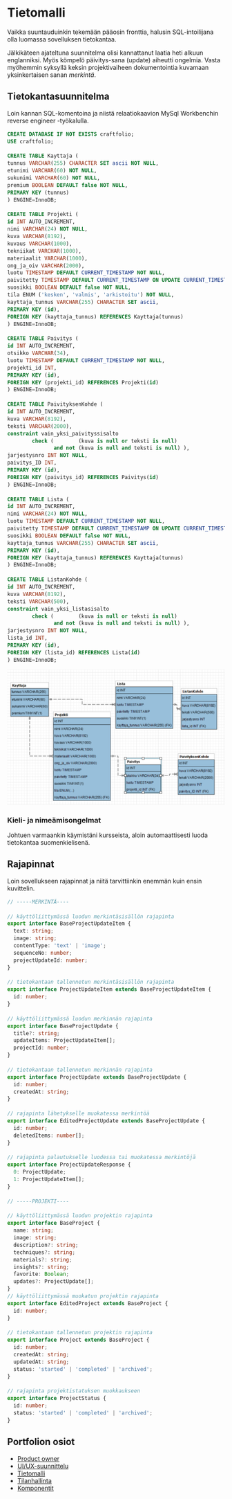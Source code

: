 # Tietomalli

Vaikka suuntauduinkin tekemään pääosin fronttia, halusin SQL-intoilijana olla luomassa sovelluksen tietokantaa.

Jälkikäteen ajateltuna suunnitelma olisi kannattanut laatia heti alkuun englanniksi. Myös kömpelö päivitys-sana (update) aiheutti ongelmia. Vasta myöhemmin syksyllä keksin projektivaiheen dokumentointia kuvamaan yksinkertaisen sanan _merkintä_.

## Tietokantasuunnitelma

Loin kannan SQL-komentoina ja niistä relaatiokaavion MySql Workbenchin reverse engineer -työkalulla.

```sql
CREATE DATABASE IF NOT EXISTS craftfolio;
USE craftfolio;

CREATE TABLE Kayttaja (
tunnus VARCHAR(255) CHARACTER SET ascii NOT NULL,
etunimi VARCHAR(60) NOT NULL,
sukunimi VARCHAR(60) NOT NULL,
premium BOOLEAN DEFAULT false NOT NULL,
PRIMARY KEY (tunnus)
) ENGINE=InnoDB;

CREATE TABLE Projekti (
id INT AUTO_INCREMENT,
nimi VARCHAR(24) NOT NULL,
kuva VARCHAR(8192),
kuvaus VARCHAR(1000),
tekniikat VARCHAR(1000),
materiaalit VARCHAR(1000),
ong_ja_oiv VARCHAR(2000),
luotu TIMESTAMP DEFAULT CURRENT_TIMESTAMP NOT NULL,
paivitetty TIMESTAMP DEFAULT CURRENT_TIMESTAMP ON UPDATE CURRENT_TIMESTAMP,
suosikki BOOLEAN DEFAULT false NOT NULL,
tila ENUM ('kesken', 'valmis', 'arkistoitu') NOT NULL,
kayttaja_tunnus VARCHAR(255) CHARACTER SET ascii,
PRIMARY KEY (id),
FOREIGN KEY (kayttaja_tunnus) REFERENCES Kayttaja(tunnus)
) ENGINE=InnoDB;

CREATE TABLE Paivitys (
id INT AUTO_INCREMENT,
otsikko VARCHAR(34),
luotu TIMESTAMP DEFAULT CURRENT_TIMESTAMP NOT NULL,
projekti_id INT,
PRIMARY KEY (id),
FOREIGN KEY (projekti_id) REFERENCES Projekti(id)
) ENGINE=InnoDB;

CREATE TABLE PaivityksenKohde (
id INT AUTO_INCREMENT,
kuva VARCHAR(8192),
teksti VARCHAR(2000),
constraint vain_yksi_paivityssisalto
        check (        (kuva is null or teksti is null)
               and not (kuva is null and teksti is null) ),
jarjestysnro INT NOT NULL,
paivitys_ID INT,
PRIMARY KEY (id),
FOREIGN KEY (paivitys_id) REFERENCES Paivitys(id)
) ENGINE=InnoDB;

CREATE TABLE Lista (
id INT AUTO_INCREMENT,
nimi VARCHAR(24) NOT NULL,
luotu TIMESTAMP DEFAULT CURRENT_TIMESTAMP NOT NULL,
paivitetty TIMESTAMP DEFAULT CURRENT_TIMESTAMP ON UPDATE CURRENT_TIMESTAMP,
suosikki BOOLEAN DEFAULT false NOT NULL,
kayttaja_tunnus VARCHAR(255) CHARACTER SET ascii,
PRIMARY KEY (id),
FOREIGN KEY (kayttaja_tunnus) REFERENCES Kayttaja(tunnus)
) ENGINE=InnoDB;

CREATE TABLE ListanKohde (
id INT AUTO_INCREMENT,
kuva VARCHAR(8192),
teksti VARCHAR(500),
constraint vain_yksi_listasisalto
        check (        (kuva is null or teksti is null)
               and not (kuva is null and teksti is null) ),
jarjestysnro INT NOT NULL,
lista_id INT,
PRIMARY KEY (id),
FOREIGN KEY (lista_id) REFERENCES Lista(id)
) ENGINE=InnoDB;
```

![tietokantakaavio](images\craftfolio-tietokanta.PNG)

### Kieli- ja nimeämisongelmat

Johtuen varmaankin käymistäni kursseista, aloin automaattisesti luoda tietokantaa suomenkielisenä.

## Rajapinnat

Loin sovellukseen rajapinnat ja niitä tarvittiinkin enemmän kuin ensin kuvittelin.

```typescript
// -----MERKINTÄ----

// käyttöliittymässä luodun merkintäsisällön rajapinta
export interface BaseProjectUpdateItem {
  text: string;
  image: string;
  contentType: 'text' | 'image';
  sequenceNo: number;
  projectUpdateId: number;
}

// tietokantaan tallennetun merkintäsisällön rajapinta
export interface ProjectUpdateItem extends BaseProjectUpdateItem {
  id: number;
}

// käyttöliittymässä luodun merkinnän rajapinta
export interface BaseProjectUpdate {
  title?: string;
  updateItems: ProjectUpdateItem[];
  projectId: number;
}

// tietokantaan tallennetun merkinnän rajapinta
export interface ProjectUpdate extends BaseProjectUpdate {
  id: number;
  createdAt: string;
}

// rajapinta lähetykselle muokatessa merkintöä
export interface EditedProjectUpdate extends BaseProjectUpdate {
  id: number;
  deletedItems: number[];
}

// rajapinta palautukselle luodessa tai muokatessa merkintöjä
export interface ProjectUpdateResponse {
  0: ProjectUpdate;
  1: ProjectUpdateItem[];
}

// -----PROJEKTI----

// käyttöliittymässä luodun projektin rajapinta
export interface BaseProject {
  name: string;
  image: string;
  description?: string;
  techniques?: string;
  materials?: string;
  insights?: string;
  favorite: Boolean;
  updates?: ProjectUpdate[];
}
// käyttöliittymässä muokatun projektin rajapinta
export interface EditedProject extends BaseProject {
  id: number;
}

// tietokantaan tallennetun projektin rajapinta
export interface Project extends BaseProject {
  id: number;
  createdAt: string;
  updatedAt: string;
  status: 'started' | 'completed' | 'archived';
}

// rajapinta projektistatuksen muokkaukseen
export interface ProjectStatus {
  id: number;
  status: 'started' | 'completed' | 'archived';
}
```

## Portfolion osiot

- [Product owner](teamwork.md)
- [UI/UX-suunnittelu](design.md)
- [Tietomalli](datamodel.md)
- [Tilanhallinta](store.md)
- [Komponentit](forms.md)
